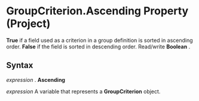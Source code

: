 
# GroupCriterion.Ascending Property (Project)

 **True** if a field used as a criterion in a group definition is sorted in ascending order. **False** if the field is sorted in descending order. Read/write **Boolean** .


## Syntax

 _expression_ . **Ascending**

 _expression_ A variable that represents a **GroupCriterion** object.

